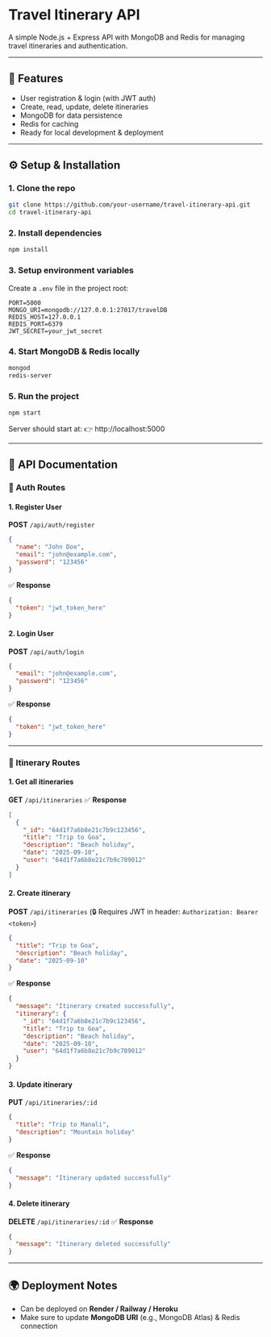 # Travel Itinerary API

A simple Node.js + Express API with MongoDB and Redis for managing travel itineraries and authentication.

---

## 🚀 Features
- User registration & login (with JWT auth)
- Create, read, update, delete itineraries
- MongoDB for data persistence
- Redis for caching
- Ready for local development & deployment

---

## ⚙️ Setup & Installation

### 1. Clone the repo
```bash
git clone https://github.com/your-username/travel-itinerary-api.git
cd travel-itinerary-api
```

### 2. Install dependencies
```bash
npm install
```

### 3. Setup environment variables
Create a `.env` file in the project root:
```env
PORT=5000
MONGO_URI=mongodb://127.0.0.1:27017/travelDB
REDIS_HOST=127.0.0.1
REDIS_PORT=6379
JWT_SECRET=your_jwt_secret
```

### 4. Start MongoDB & Redis locally
```bash
mongod
redis-server
```

### 5. Run the project
```bash
npm start
```

Server should start at:
👉 http://localhost:5000

---

## 📌 API Documentation

### 🔐 Auth Routes

#### 1. Register User
**POST** `/api/auth/register`
```json
{
  "name": "John Doe",
  "email": "john@example.com",
  "password": "123456"
}
```
✅ **Response**
```json
{
  "token": "jwt_token_here"
}
```

#### 2. Login User
**POST** `/api/auth/login`
```json
{
  "email": "john@example.com",
  "password": "123456"
}
```
✅ **Response**
```json
{
  "token": "jwt_token_here"
}
```

---

### 🧳 Itinerary Routes

#### 1. Get all itineraries
**GET** `/api/itineraries`
✅ **Response**
```json
[
  {
    "_id": "64d1f7a6b8e21c7b9c123456",
    "title": "Trip to Goa",
    "description": "Beach holiday",
    "date": "2025-09-10",
    "user": "64d1f7a6b8e21c7b9c789012"
  }
]
```

#### 2. Create itinerary
**POST** `/api/itineraries` (🔒 Requires JWT in header: `Authorization: Bearer <token>`)
```json
{
  "title": "Trip to Goa",
  "description": "Beach holiday",
  "date": "2025-09-10"
}
```
✅ **Response**
```json
{
  "message": "Itinerary created successfully",
  "itinerary": {
    "_id": "64d1f7a6b8e21c7b9c123456",
    "title": "Trip to Goa",
    "description": "Beach holiday",
    "date": "2025-09-10",
    "user": "64d1f7a6b8e21c7b9c789012"
  }
}
```

#### 3. Update itinerary
**PUT** `/api/itineraries/:id`
```json
{
  "title": "Trip to Manali",
  "description": "Mountain holiday"
}
```
✅ **Response**
```json
{
  "message": "Itinerary updated successfully"
}
```

#### 4. Delete itinerary
**DELETE** `/api/itineraries/:id`
✅ **Response**
```json
{
  "message": "Itinerary deleted successfully"
}
```

---

## 🌍 Deployment Notes
- Can be deployed on **Render / Railway / Heroku**
- Make sure to update **MongoDB URI** (e.g., MongoDB Atlas) & Redis connection
